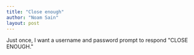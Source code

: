```yaml
---
title: "Close enough"
author: "Noam Sain"
layout: post
---
```


Just once, I want a username and password prompt to respond "CLOSE ENOUGH."
